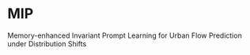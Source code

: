 # MIP
Memory-enhanced Invariant Prompt Learning for Urban Flow Prediction under Distribution Shifts

